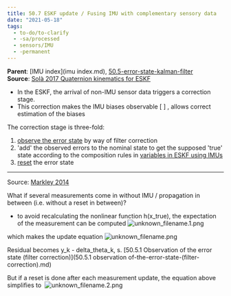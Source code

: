 ```yaml
---
title: 50.7 ESKF update / Fusing IMU with complementary sensory data
date: "2021-05-18"
tags:
  - to-do/to-clarify
  - -sa/processed
  - sensors/IMU
  - -permanent
---
```


**Parent**: [IMU index](imu index.md), [50.5-error-state-kalman-filter](studienarbeit/50.5-error-state-kalman-filter.md)  
**Source**: [Solà 2017 Quaternion kinematics for ESKF](solà-2017-quaternion-kinematics-for-eskf.md)

*   In the ESKF, the arrival of non-IMU sensor data triggers a correction stage.
*   This correction makes the IMU biases observable [ ] , allows correct estimation of the biases

The correction stage is three-fold:

1.  [observe the error state](observe-the-error-state.md) by way of filter correction
2.  'add' the observed errors to the nominal state to get the supposed 'true' state according to the composition rules in [variables in ESKF using IMUs](studienarbeit/50.5.1.1-states-of-the-eskf-for-estimating-imu-pose.md)
3.  [reset](studienarbeit/50.7.3-eskf-reset.md) the error state

* * *

Source: [Markley 2014](bibliography/markley-2014.md)

What if several measurements come in without IMU / propagation in between (i.e. without a reset in between)?

*   to avoid recalculating the nonlinear function h(x\_true), the expectation of the measurement can be computed
    ![unknown_filename.1.png](./_resources/50.7_ESKF_update___Fusing_IMU_with_complementary_sensory_data.resources/unknown_filename.1.png)
    

which makes the update equation
![unknown_filename.png](./_resources/50.7_ESKF_update___Fusing_IMU_with_complementary_sensory_data.resources/unknown_filename.png)

Residual becomes y\_k - delta\_theta\_k, s. [50.5.1 Observation of the error state (filter correction)](50.5.1 observation of-the-error-state-(filter-correction).md)

But if a reset is done after each measurement update, the equation above simplifies to 
![unknown_filename.2.png](./_resources/50.7_ESKF_update___Fusing_IMU_with_complementary_sensory_data.resources/unknown_filename.2.png)

